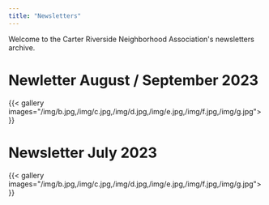 ```yaml
---
title: "Newsletters"
---
```


Welcome to the Carter Riverside Neighborhood Association's newsletters archive.

# Newletter August / September 2023
{{< gallery images="/img/b.jpg,/img/c.jpg,/img/d.jpg,/img/e.jpg,/img/f.jpg,/img/g.jpg">}}
# Newsletter July 2023
{{< gallery images="/img/b.jpg,/img/c.jpg,/img/d.jpg,/img/e.jpg,/img/f.jpg,/img/g.jpg">}}